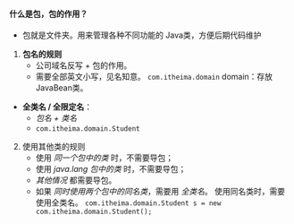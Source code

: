 
#### 什么是包，包的作用？
   - 包就是文件夹。用来管理各种不同功能的 Java类，方便后期代码维护

1. **包名的规则**
   - 公司域名反写 + 包的作用。
   - 需要全部英文小写，见名知意。
   `com.itheima.domain`             domain：存放JavaBean类。

- **全类名 / 全限定名**：
  - *包名 + 类名*
  - `com.itheima.domain.Student`

2. 使用其他类的规则
   - 使用 *同一个包中的类* 时，不需要导包；
   - 使用 *java.lang 包中的类* 时，不需要导包；
   - *其他情况* 都需要导包。
   - 如果 *同时使用两个包中的同名类*，需要用 *全类名*。
     使用同名类时，需要使用全类名。
	 `com.itheima.domain.Student s = new com.itheima.domain.Student();`